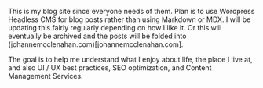 This is my blog site since everyone needs of them. Plan is to use Wordpress Headless CMS for blog posts rather than using Markdown or MDX. I will be updating this fairly regularly depending on how I like it. Or this will eventually be archived and the posts will be folded into (johannemcclenahan.com)[johannemcclenahan.com].

The goal is to help me understand what I enjoy about life, the place I live at, and also UI / UX best practices, SEO optimization, and Content Management Services.
